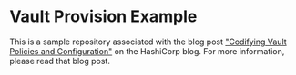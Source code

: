 # Vault Provision Example

This is a sample repository associated with the blog post
["Codifying Vault Policies and Configuration"][post] on the HashiCorp blog. For
more information, please read that blog post.

[post]: https://www.hashicorp.com/blog/codifying-vault-policies-and-configuration.html
